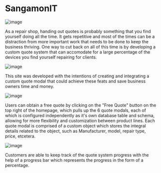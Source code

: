 # SangamonIT

![image](https://user-images.githubusercontent.com/62531841/108911795-5fce8100-75ed-11eb-8c69-f7cc92163207.png)

As a repair shop, handing out quotes is probably something that you find yourself doing all the time.  It gets repetitive and most of the times can be a distraction from more important work that needs to be done to keep the business thriving.  One way to cut back on all of this time is by developing a custom quote system that can accomodate for a large percentage of the devices you find yourself repairing for clients.  

![image](https://user-images.githubusercontent.com/62531841/108909970-d8800e00-75ea-11eb-88ab-e5bdc1702bd9.png)

This site was developed with the intentions of creating and integrating a custom quote modal that could achieve these feats and save business owners time and money.   

![image](https://user-images.githubusercontent.com/62531841/108910719-de2a2380-75eb-11eb-9702-c012f8d86221.png)

Users can obtain a free quote by clicking on the "Free Quote" button on the top right of the homepage, which pulls up the 6 quote modals, each of which is configured independently as it's own database table and schema, allowing for more flexibility and customization between product lines.  Each quote modal is comprised of a custom object which stores the integral details related to the object, such as Manufacturer, model, repair type, price, etcetera.  

![image](https://user-images.githubusercontent.com/62531841/108911935-8ab8d500-75ed-11eb-801f-bf619a5f46d9.png)

Customers are able to keep track of the quote system progress with the help of a progress bar which represents the progress in the form of a percentage.  


